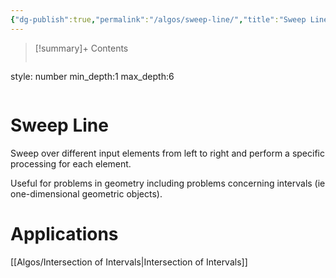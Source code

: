 ```yaml
---
{"dg-publish":true,"permalink":"/algos/sweep-line/","title":"Sweep Line","tags":["algo","geometry"]}
---
```



>[!summary]+ Contents
>```toc
style: number
min_depth:1
max_depth:6 
>```


# Sweep Line
Sweep over different input elements from left to right and perform a specific processing for each element.

Useful for problems in geometry including problems concerning intervals (ie one-dimensional geometric objects). 

# Applications
[[Algos/Intersection of Intervals\|Intersection of Intervals]]
